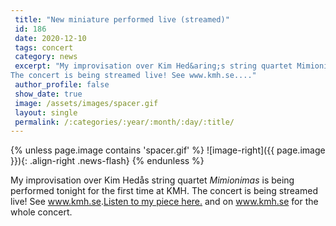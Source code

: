 ```yaml
---
 title: "New miniature performed live (streamed)"
 id: 186
 date: 2020-12-10
 tags: concert
 category: news
 excerpt: "My improvisation over Kim Hed&aring;s string quartet Mimionimas is being performed tonight for the first time at KMH.
The concert is being streamed live! See www.kmh.se...."
 author_profile: false
 show_date: true
 image: /assets/images/spacer.gif
 layout: single
 permalink: /:categories/:year/:month/:day/:title/
---
```

{% unless page.image contains 'spacer.gif' %}
   ![image-right]({{ page.image }}){: .align-right .news-flash}
{% endunless %}

My improvisation over Kim Hed&aring;s string quartet <em>Mimionimas</em> is being performed tonight for the first time at KMH.
The concert is being streamed live! See <a href='www.kmh..se'>www.kmh.se</a>.<a href='http://www.henrikfrisk.com/index.jsp?metaId=music&id=music&about=1'>Listen to my piece here.</a> and on www.kmh.se for the whole concert.

